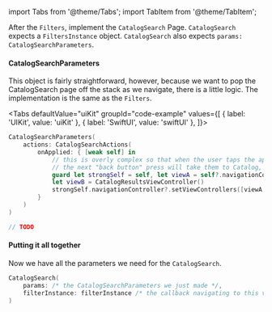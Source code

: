import Tabs from '@theme/Tabs';
import TabItem from '@theme/TabItem';

After the `Filters`, implement the `CatalogSearch` Page.
`CatalogSearch` expects a `FiltersInstance` object.
`CatalogSearch` also expects `params: CatalogSearchParameters`.

#### CatalogSearchParameters
This object is fairly straightforward, however, because we want to pop the CatalogSearch page off the stack as we navigate, there is a little logic.
The implementation is the same as the `Filters`.

<Tabs
defaultValue="uiKit"
groupId="code-example"
values={[
{ label: 'UIKit', value: 'uiKit' },
{ label: 'SwiftUI', value: 'swiftUI' },
]}>

<TabItem value="uiKit">

```swift
CatalogSearchParameters(
    actions: CatalogSearchActions(
        onApplied: { [weak self] in
            // this is overly complex so that when the user taps the apply button,
            // the next "back button" press will take them to Catalog, instead of back to CatalogSearch
            guard let strongSelf = self, let viewA = self?.navigationController?.viewControllers.first else { return }
            let viewB = CatalogResultsViewController()
            strongSelf.navigationController?.setViewControllers([viewA, viewB], animated: true)
        }
    )
)
```
</TabItem>
<TabItem value="swiftUI">

[//]: # (TODO)
```swift
// TODO
```
</TabItem>
</Tabs>

#### Putting it all together

Now we have all the parameters we need for the `CatalogSearch`.

```swift
CatalogSearch(
    params: /* the CatalogSearchParameters we just made */,
    filterInstance: filterInstance /* the callback navigating to this view will provide this */
)
```
